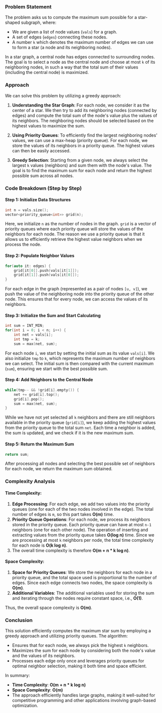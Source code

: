### Problem Statement

The problem asks us to compute the maximum sum possible for a star-shaped subgraph, where:
- We are given a list of node values (`vals`) for a graph.
- A set of edges (`edges`) connecting these nodes.
- A number `k` which denotes the maximum number of edges we can use to form a star (a node and its neighboring nodes).

In a star graph, a central node has edges connected to surrounding nodes. The goal is to select a node as the central node and choose at most `k` of its neighboring nodes, in such a way that the total sum of their values (including the central node) is maximized.

### Approach

We can solve this problem by utilizing a greedy approach:
1. **Understanding the Star Graph**: For each node, we consider it as the center of a star. We then try to add its neighboring nodes (connected by edges) and compute the total sum of the node's value plus the values of its neighbors. The neighboring nodes should be selected based on the highest values to maximize the sum.
  
2. **Using Priority Queues**: To efficiently find the largest neighboring nodes' values, we can use a max-heap (priority queue). For each node, we store the values of its neighbors in a priority queue. The highest values can then be easily accessed.

3. **Greedy Selection**: Starting from a given node, we always select the largest `k` values (neighbors) and sum them with the node's value. The goal is to find the maximum sum for each node and return the highest possible sum across all nodes.

### Code Breakdown (Step by Step)

#### Step 1: Initialize Data Structures

```cpp
int n = vals.size();
vector<priority_queue<int>> grid(n);
```

Here, we initialize `n` as the number of nodes in the graph. `grid` is a vector of priority queues where each priority queue will store the values of the neighbors for each node. The reason we use a priority queue is that it allows us to efficiently retrieve the highest value neighbors when we process the node.

#### Step 2: Populate Neighbor Values

```cpp
for(auto it: edges) {
    grid[it[0]].push(vals[it[1]]);
    grid[it[1]].push(vals[it[0]]);
}
```

For each edge in the graph (represented as a pair of nodes `[u, v]`), we push the value of the neighboring node into the priority queue of the other node. This ensures that for every node, we can access the values of its neighbors.

#### Step 3: Initialize the Sum and Start Calculating

```cpp
int sum = INT_MIN;
for(int i = 0; i < n; i++) {
    int net = vals[i];
    int tmp = k;
    sum = max(net, sum);
```

For each node `i`, we start by setting the initial sum as its value `vals[i]`. We also initialize `tmp` to `k`, which represents the maximum number of neighbors we can select. The initial sum is then compared with the current maximum (`sum`), ensuring we start with the best possible sum.

#### Step 4: Add Neighbors to the Central Node

```cpp
while(tmp-- && !grid[i].empty()) {
    net += grid[i].top();
    grid[i].pop();
    sum = max(net, sum);
}
```

While we have not yet selected all `k` neighbors and there are still neighbors available in the priority queue (`grid[i]`), we keep adding the highest values from the priority queue to the total sum `net`. Each time a neighbor is added, the sum is updated, and we check if it is the new maximum sum.

#### Step 5: Return the Maximum Sum

```cpp
return sum;
```

After processing all nodes and selecting the best possible set of neighbors for each node, we return the maximum sum obtained.

### Complexity Analysis

#### Time Complexity:
1. **Edge Processing**: For each edge, we add two values into the priority queues (one for each of the two nodes involved in the edge). The total number of edges is `m`, so this part takes **O(m)** time.
2. **Priority Queue Operations**: For each node, we process its neighbors stored in the priority queue. Each priority queue can have at most `n-1` neighbors (one for each other node). The operation of inserting and extracting values from the priority queue takes **O(log n)** time. Since we are processing at most `k` neighbors per node, the total time complexity for each node is **O(k log n)**.
3. The overall time complexity is therefore **O(m + n * k log n)**.

#### Space Complexity:
1. **Space for Priority Queues**: We store the neighbors for each node in a priority queue, and the total space used is proportional to the number of edges. Since each edge connects two nodes, the space complexity is **O(m)**.
2. **Additional Variables**: The additional variables used for storing the sum and iterating through the nodes require constant space, i.e., **O(1)**.

Thus, the overall space complexity is **O(m)**.

### Conclusion

This solution efficiently computes the maximum star sum by employing a greedy approach and utilizing priority queues. The algorithm:
- Ensures that for each node, we always pick the highest `k` neighbors.
- Maximizes the sum for each node by considering both the node's value and the values of its neighbors.
- Processes each edge only once and leverages priority queues for optimal neighbor selection, making it both time and space efficient.

In summary:
- **Time Complexity**: **O(m + n * k log n)**
- **Space Complexity**: **O(m)**
- The approach efficiently handles large graphs, making it well-suited for competitive programming and other applications involving graph-based optimization.